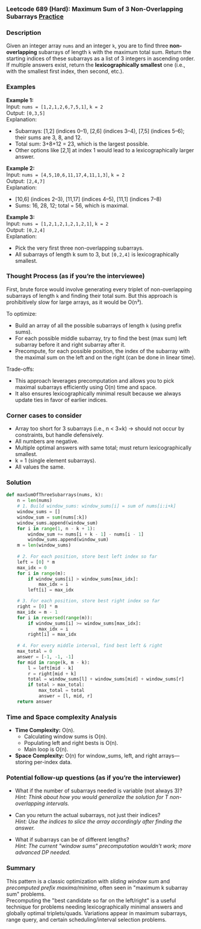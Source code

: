 ### Leetcode 689 (Hard): Maximum Sum of 3 Non-Overlapping Subarrays [Practice](https://leetcode.com/problems/maximum-sum-of-3-non-overlapping-subarrays)

### Description  
Given an integer array `nums` and an integer `k`, you are to find three **non-overlapping** subarrays of length `k` with the maximum total sum. Return the starting indices of these subarrays as a list of 3 integers in ascending order.  
If multiple answers exist, return the **lexicographically smallest** one (i.e., with the smallest first index, then second, etc.).

### Examples  

**Example 1:**  
Input: `nums = [1,2,1,2,6,7,5,1]`, `k = 2`  
Output: `[0,3,5]`  
Explanation:  
- Subarrays: [1,2] (indices 0–1), [2,6] (indices 3–4), [7,5] (indices 5–6); their sums are 3, 8, and 12.  
- Total sum: 3+8+12 = 23, which is the largest possible.
- Other options like [2,1] at index 1 would lead to a lexicographically larger answer.

**Example 2:**  
Input: `nums = [4,5,10,6,11,17,4,11,1,3]`, `k = 2`  
Output: `[2,4,7]`  
Explanation:  
- [10,6] (indices 2–3), [11,17] (indices 4–5), [11,1] (indices 7–8)
- Sums: 16, 28, 12; total = 56, which is maximal.

**Example 3:**  
Input: `nums = [1,2,1,2,1,2,1,2,1]`, `k = 2`  
Output: `[0,2,4]`  
Explanation:  
- Pick the very first three non-overlapping subarrays.
- All subarrays of length k sum to 3, but `[0,2,4]` is lexicographically smallest.

### Thought Process (as if you’re the interviewee)  
First, brute force would involve generating every triplet of non-overlapping subarrays of length `k` and finding their total sum. But this approach is prohibitively slow for large arrays, as it would be O(n³).

To optimize:
- Build an array of all the possible subarrays of length `k` (using prefix sums).
- For each possible middle subarray, try to find the best (max sum) left subarray before it and right subarray after it.
- Precompute, for each possible position, the index of the subarray with the maximal sum on the left and on the right (can be done in linear time).

Trade-offs:
- This approach leverages precomputation and allows you to pick maximal subarrays efficiently using O(n) time and space.
- It also ensures lexicographically minimal result because we always update ties in favor of earlier indices.

### Corner cases to consider  
- Array too short for 3 subarrays (i.e., n < 3×k) → should not occur by constraints, but handle defensively.
- All numbers are negative.
- Multiple optimal answers with same total; must return lexicographically smallest.
- k = 1 (single element subarrays).
- All values the same.

### Solution

```python
def maxSumOfThreeSubarrays(nums, k):
    n = len(nums)
    # 1. Build window_sums: window_sums[i] = sum of nums[i:i+k]
    window_sums = []
    window_sum = sum(nums[:k])
    window_sums.append(window_sum)
    for i in range(1, n - k + 1):
        window_sum += nums[i + k - 1] - nums[i - 1]
        window_sums.append(window_sum)
    m = len(window_sums)
    
    # 2. For each position, store best left index so far
    left = [0] * m
    max_idx = 0
    for i in range(m):
        if window_sums[i] > window_sums[max_idx]:
            max_idx = i
        left[i] = max_idx

    # 3. For each position, store best right index so far
    right = [0] * m
    max_idx = m - 1
    for i in reversed(range(m)):
        if window_sums[i] >= window_sums[max_idx]:
            max_idx = i
        right[i] = max_idx
        
    # 4. For every middle interval, find best left & right
    max_total = 0
    answer = [-1, -1, -1]
    for mid in range(k, m - k):
        l = left[mid - k]
        r = right[mid + k]
        total = window_sums[l] + window_sums[mid] + window_sums[r]
        if total > max_total:
            max_total = total
            answer = [l, mid, r]
    return answer
```

### Time and Space complexity Analysis  

- **Time Complexity:** O(n).  
  - Calculating window sums is O(n).
  - Populating left and right bests is O(n).
  - Main loop is O(n).
- **Space Complexity:** O(n) for window_sums, left, and right arrays—storing per-index data.

### Potential follow-up questions (as if you’re the interviewer)  

- What if the number of subarrays needed is variable (not always 3)?  
  *Hint: Think about how you would generalize the solution for T non-overlapping intervals.*

- Can you return the actual subarrays, not just their indices?  
  *Hint: Use the indices to slice the array accordingly after finding the answer.*

- What if subarrays can be of different lengths?  
  *Hint: The current "window sums" precomputation wouldn't work; more advanced DP needed.*

### Summary
This pattern is a classic optimization with *sliding window sum* and *precomputed prefix maxima/minima*, often seen in "maximum k subarray sum" problems.  
Precomputing the "best candidate so far on the left/right" is a useful technique for problems needing lexicographically minimal answers and globally optimal triplets/quads. Variations appear in maximum subarrays, range query, and certain scheduling/interval selection problems.